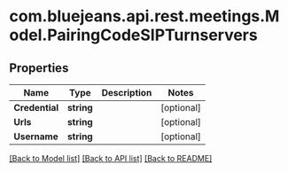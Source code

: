 # com.bluejeans.api.rest.meetings.Model.PairingCodeSIPTurnservers
## Properties

Name | Type | Description | Notes
------------ | ------------- | ------------- | -------------
**Credential** | **string** |  | [optional] 
**Urls** | **string** |  | [optional] 
**Username** | **string** |  | [optional] 

[[Back to Model list]](../README.md#documentation-for-models) [[Back to API list]](../README.md#documentation-for-api-endpoints) [[Back to README]](../README.md)

